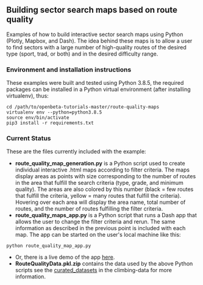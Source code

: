## Building sector search maps based on route quality

Examples of how to build interactive sector search maps using Python (Plotly, Mapbox, and Dash). The idea behind these maps is to allow a user to find
sectors with a large number of high-quality routes of the desired type (sport, trad, or both) and in the desired difficulty range.

### Environment and installation instructions

These examples were built and tested using Python 3.8.5, the required packages can be installed in a Python virtual environment (after installing virtualenv), thus:

```
cd /path/to/openbeta-tutorials-master/route-quality-maps
virtualenv env --python=python3.8.5
source env/bin/activate
pip3 install -r requirements.txt
```

### Current Status

These are the files currently included with the example:
* __route_quality_map_generation.py__ is a Python script used to create individual interactive .html maps according to filter criteria. The maps display 
areas as points with size corresponding to the number of routes in the area that fulfill the search criteria (type, grade, and minimum quality). 
The areas are also colored by this number (black = few routes that fulfill the criteria, yellow = many routes that fulfill the criteria). Hovering over
each area will display the area name, total number of routes, and the number of routes fulfilling the filter criteria.
* __route_quality_maps_app.py__ is a Python script that runs a Dash app that allows the user to change the filter criteria and rerun. The same information
as described in the previous point is included with each map. The app can be started on the user's local machine like this:
```
python route_quality_map_app.py
```
* Or, there is a live demo of the app [here](https://rqm.openbeta.io/).
* __RouteQualityData.pkl.zip__ contains the data used by the above Python scripts see the [curated_datasets](https://github.com/OpenBeta/climbing-data/tree/main/curated_datasets) 
in the climbing-data for more information.
